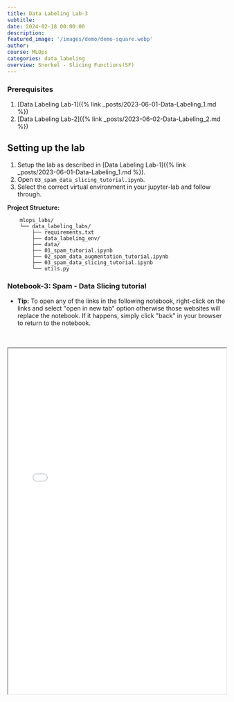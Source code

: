 ```yaml
---
title: Data Labeling Lab-3
subtitle: 
date: 2024-02-18 00:00:00
description: 
featured_image: '/images/demo/demo-square.webp'
author: 
course: MLOps
categories: data_labeling
overview: Snorkel - Slicing Functions(SF)
---
```


### Prerequisites

1. [Data Labeling Lab-1]({% link _posts/2023-06-01-Data-Labeling_1.md %})
2. [Data Labeling Lab-2]({% link _posts/2023-06-02-Data-Labeling_2.md %})

## Setting up the lab

1. Setup the lab as described in [Data Labeling Lab-1]({% link _posts/2023-06-01-Data-Labeling_1.md %}).
2. Open `03_spam_data_slicing_tutorial.ipynb`.
3. Select the correct virtual environment in your jupyter-lab and follow through.

**Project Structure:**

```
    mlops_labs/
    └── data_labeling_labs/
        ├── requirements.txt
        ├── data_labeling_env/
        ├── data/
        ├── 01_spam_tutorial.ipynb
        ├── 02_spam_data_augmentation_tutorial.ipynb
        ├── 03_spam_data_slicing_tutorial.ipynb
        └── utils.py
```

### Notebook-3: Spam - Data Slicing tutorial

- **Tip:** To open any of the links in the following notebook, right-click on the links and select "open in new tab" option otherwise those websites will replace the notebook. If it happens, simply click "back" in your browser to return to the notebook.


<br>
<br>

<iframe src="/assets/mlops/notebooks/data_labeling_labs/03_spam_data_slicing_tutorial.html" width="100%" height="800px"></iframe>